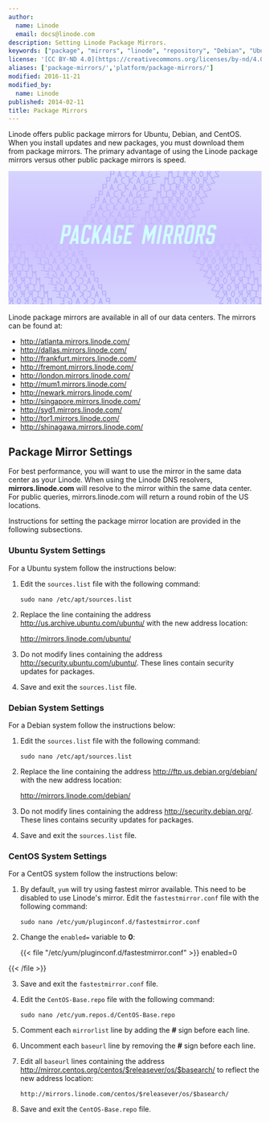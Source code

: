 ```yaml
---
author:
  name: Linode
  email: docs@linode.com
description: Setting Linode Package Mirrors.
keywords: ["package", "mirrors", "linode", "repository", "Debian", "Ubuntu", "CentOS", "yum", "apt-get"]
license: '[CC BY-ND 4.0](https://creativecommons.org/licenses/by-nd/4.0)'
aliases: ['package-mirrors/','platform/package-mirrors/']
modified: 2016-11-21
modified_by:
  name: Linode
published: 2014-02-11
title: Package Mirrors
---
```


Linode offers public package mirrors for Ubuntu, Debian, and CentOS. When you install updates and new packages, you must download them from package mirrors. The primary advantage of using the Linode package mirrors versus other public package mirrors is speed.

![Setting Linode Package Mirrors.](package_mirrors_smg.png "Setting Linode Package Mirrors.")

 Linode package mirrors are available in all of our data centers. The mirrors can be found at:

- <http://atlanta.mirrors.linode.com/>
- <http://dallas.mirrors.linode.com/>
- <http://frankfurt.mirrors.linode.com/>
- <http://fremont.mirrors.linode.com/>
- <http://london.mirrors.linode.com/>
- <http://mum1.mirrors.linode.com/>
- <http://newark.mirrors.linode.com/>
- <http://singapore.mirrors.linode.com/>
- <http://syd1.mirrors.linode.com/>
- <http://tor1.mirrors.linode.com/>
- <http://shinagawa.mirrors.linode.com/>


## Package Mirror Settings

For best performance, you will want to use the mirror in the same data center as your Linode. When using the Linode DNS resolvers, **mirrors.linode.com** will resolve to the mirror within the same data center. For public queries, mirrors.linode.com will return a round robin of the US locations.

Instructions for setting the package mirror location are provided in the following subsections.

### Ubuntu System Settings

For a Ubuntu system follow the instructions below:

1.  Edit the `sources.list` file with the following command:

        sudo nano /etc/apt/sources.list

2.  Replace the line containing the address <http://us.archive.ubuntu.com/ubuntu/> with the new address location:

    <http://mirrors.linode.com/ubuntu/>

3.  Do not modify lines containing the address <http://security.ubuntu.com/ubuntu/>. These lines contain security updates for packages.

4.  Save and exit the `sources.list` file.

### Debian System Settings

For a Debian system follow the instructions below:

1.  Edit the `sources.list` file with the following command:

        sudo nano /etc/apt/sources.list

2.  Replace the line containing the address <http://ftp.us.debian.org/debian/> with the new address location:

    <http://mirrors.linode.com/debian/>

3.  Do not modify lines containing the address <http://security.debian.org/>. These lines contains security updates for packages.

4.  Save and exit the `sources.list` file.

### CentOS System Settings

For a CentOS system follow the instructions below:

1.  By default, `yum` will try using fastest mirror available. This need to be disabled to use Linode's mirror. Edit the `fastestmirror.conf` file with the following command:

        sudo nano /etc/yum/pluginconf.d/fastestmirror.conf

2.  Change the `enabled=` variable to **0**:

    {{< file "/etc/yum/pluginconf.d/fastestmirror.conf" >}}
enabled=0

{{< /file >}}

3.  Save and exit the `fastestmirror.conf` file.
4.  Edit the `CentOS-Base.repo` file with the following command:

        sudo nano /etc/yum.repos.d/CentOS-Base.repo

5.  Comment each `mirrorlist` line by adding the **\#** sign before each line.
6.  Uncomment each `baseurl` line by removing the **\#** sign before each line.
7.  Edit all `baseurl` lines containing the address http://mirror.centos.org/centos/$releasever/os/$basearch/ to reflect the new address location:

        http://mirrors.linode.com/centos/$releasever/os/$basearch/

8.  Save and exit the `CentOS-Base.repo` file.

